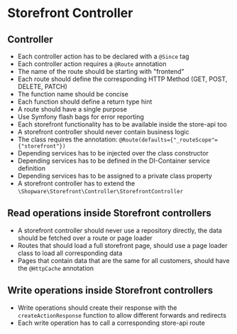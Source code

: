# Storefront Controller

## Controller

* Each controller action has to be declared with a `@Since` tag
* Each controller action requires a `@Route` annotation
* The name of the route should be starting with "frontend"
* Each route should define the corresponding HTTP Method \(GET, POST, DELETE, PATCH\)
* The function name should be concise
* Each function should define a return type hint
* A route should have a single purpose
* Use Symfony flash bags for error reporting
* Each storefront functionality has to be available inside the store-api too
* A storefront controller should never contain business logic
* The class requires the annotation: `@Route(defaults={"_routeScope"={"storefront"})`
* Depending services has to be injected over the class constructor
* Depending services has to be defined in the DI-Container service definition
* Depending services has to be assigned to a private class property
* A storefront controller has to extend the `\Shopware\Storefront\Controller\StorefrontController`

## Read operations inside Storefront controllers

* A storefront controller should never use a repository directly, the data should be fetched over a route or page loader
* Routes that should load a full storefront page, should use a page loader class to load all corresponding data
* Pages that contain data that are the same for all customers, should have the `@HttpCache` annotation

## Write operations inside Storefront controllers

* Write operations should create their response with the `createActionResponse` function to allow different forwards and redirects
* Each write operation has to call a corresponding store-api route

